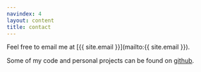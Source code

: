 ```yaml
---
navindex: 4
layout: content
title: contact
---
```


Feel free to email me at [{{ site.email }}](mailto:{{ site.email }}).

Some of my code and personal projects can be found on
[github](http://github.com/bboston7).
